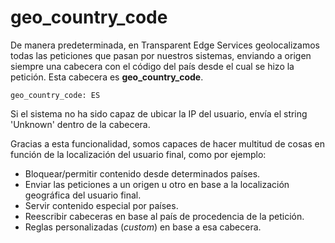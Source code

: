 # geo\_country\_code

De manera predeterminada, en Transparent Edge Services geolocalizamos todas las peticiones que pasan por nuestros sistemas, enviando a origen siempre una cabecera con el código del país desde el cual se hizo la petición. Esta cabecera es **geo\_country\_code**.

```
geo_country_code: ES
```

Si el sistema no ha sido capaz de ubicar la IP del usuario, envía el string 'Unknown' dentro de la cabecera.

Gracias a esta funcionalidad, somos capaces de hacer multitud de cosas en función de la localización del usuario final, como por ejemplo:

* Bloquear/permitir contenido desde determinados países.
* Enviar las peticiones a un origen u otro en base a la localización geográfica del usuario final.
* Servir contenido especial por países.
* Reescribir cabeceras en base al país de procedencia de la petición.
* Reglas personalizadas (_custom_) en base a esa cabecera.
